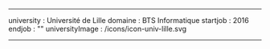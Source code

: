 ---

university : Université de Lille
domaine : BTS Informatique
startjob : 2016
endjob : ""
universityImage : /icons/icon-univ-lille.svg

---